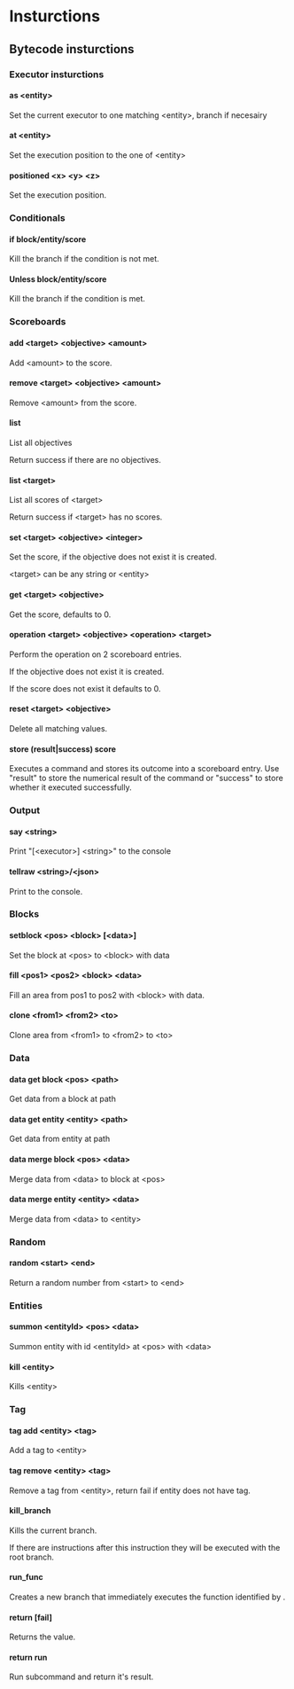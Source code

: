 # Insturctions

## Bytecode insturctions

### Executor insturctions

#### as \<entity>

Set the current executor to one matching \<entity>, branch if necesairy

#### at \<entity>

Set the execution position to the one of \<entity>

#### positioned \<x> \<y> \<z>

Set the execution position.

### Conditionals

#### if block/entity/score

Kill the branch if the condition is not met.

#### Unless block/entity/score

Kill the branch if the condition is met.

### Scoreboards

#### add \<target> \<objective> \<amount>

Add \<amount> to the score.

#### remove \<target> \<objective> \<amount>

Remove \<amount> from the score.

#### list

List all objectives

Return success if there are no objectives.

#### list \<target>

List all scores of \<target>

Return success if \<target> has no scores.

#### set \<target> \<objective> \<integer>

Set the score, if the objective does not exist it is created.

\<target> can be any string or \<entity>

#### get \<target> \<objective>

Get the score, defaults to 0.

#### operation \<target> \<objective> \<operation> \<target> <objective>

Perform the operation on 2 scoreboard entries.

If the objective does not exist it is created.

If the score does not exist it defaults to 0.

#### reset \<target> \<objective>

Delete all matching values.

#### store (result|success) score <targets> <objective>

Executes a command and stores its outcome into a scoreboard entry.
Use "result" to store the numerical result of the command or "success" to store whether it executed successfully.

### Output

#### say \<string>

Print "[\<executor>] \<string>" to the console

#### tellraw \<string>/\<json>

Print to the console.

### Blocks

#### setblock \<pos> \<block> [\<data>]

Set the block at \<pos> to \<block> with data

#### fill \<pos1> \<pos2> \<block> \<data>

Fill an area from pos1 to pos2 with \<block> with data.

#### clone \<from1> \<from2> \<to>

Clone area from \<from1> to \<from2> to \<to>

### Data

#### data get block \<pos> \<path>

Get data from a block at path

#### data get entity \<entity> \<path>

Get data from entity at path

#### data merge block \<pos> \<data>

Merge data from \<data> to block at \<pos>

#### data merge entity \<entity> \<data>

Merge data from \<data> to \<entity>

### Random

#### random \<start> \<end>

Return a random number from \<start> to \<end>

### Entities

#### summon \<entityId> \<pos> \<data>

Summon entity with id \<entityId> at \<pos> with \<data>

#### kill \<entity>

Kills \<entity>

### Tag

#### tag add \<entity> \<tag>

Add a tag to \<entity>

#### tag remove \<entity> \<tag>

Remove a tag from \<entity>, return fail if entity does not have tag.

#### kill_branch

Kills the current branch.

If there are instructions after this instruction they will be executed with the root branch.

#### run_func <func name>

Creates a new branch that immediately executes the function identified by <func name>.

#### return [fail] <value>

Returns the value.

#### return run <subcommand>

Run subcommand and return it's result.
